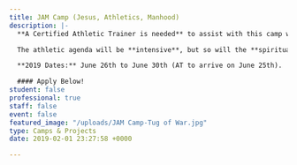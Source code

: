 ```yaml
---
title: JAM Camp (Jesus, Athletics, Manhood)
description: |-
  **A Certified Athletic Trainer is needed** to assist with this camp which is focused on current or aspiring male high school athletes. The camp is five power-packed days of activities focused around strengthening one's relationship with **J**esus, their **A**thletic excellence, and their journey towards **M**anhood.

  The athletic agenda will be **intensive**, but so will the **spiritual training**. Daily activities include workouts, chalk talks, team-building, sports performance training and competition. “Our camp staff team – from Athletes in Action (AIA) and Cru Inner City – believes that young men involved in sports can become positive leaders and influence generations to come – especially young men who know God,” said John Oliver, JAM Camp Volunteer Director.

  **2019 Dates:** June 26th to June 30th (AT to arrive on June 25th).

  #### Apply Below!
student: false
professional: true
staff: false
event: false
featured_image: "/uploads/JAM Camp-Tug of War.jpg"
type: Camps & Projects
date: 2019-02-01 23:27:58 +0000

---
```


